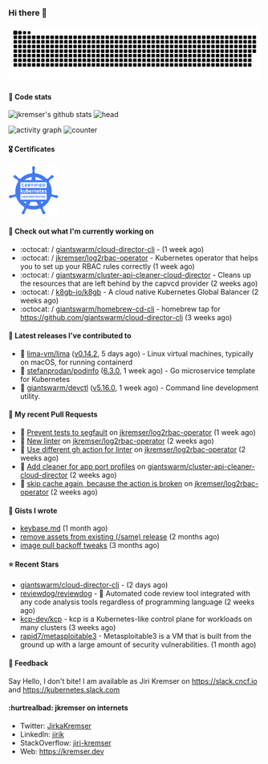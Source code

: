 ### Hi there 👋

![GitHub Snake](github-snake-dark.svg)

#### 📱 Code stats

![jkremser's github stats](https://github-readme-stats.vercel.app/api?username=jkremser&count_private=true&show_icons=true&hide_border=false&theme=tokyonight&title_color=5bcdec&bg_color=0d1117&border_radius=false) ![head](https://user-images.githubusercontent.com/535866/175570014-71166aaa-95f7-4a4f-869c-93a16481de4e.jpeg)


![activity graph](https://activity-graph.herokuapp.com/graph?username=jkremser&theme=react-dark)
![counter](https://komarev.com/ghpvc/?username=jkremser&color=5bcdec&style=for-the-badge)

#### 🎖 Certificates
<p align="left"><a href="https://www.credly.com/badges/8ca716d9-fa9b-42e6-b4a1-ad043baf5396/public_url">
<img src="https://raw.githubusercontent.com/cncf/artwork/master/other/cka/color/kubernetes-cka-color.png" alt="https://www.credly.com/badges/8ca716d9-fa9b-42e6-b4a1-ad043baf5396/public_url" width="100" height="100"/> </a>
</p>

#### 👷 Check out what I'm currently working on

- :octocat: / [giantswarm/cloud-director-cli](https://github.com/giantswarm/cloud-director-cli) -  (1 week ago)
- :octocat: / [jkremser/log2rbac-operator](https://github.com/jkremser/log2rbac-operator) - Kubernetes operator that helps you to set up your RBAC rules correctly (1 week ago)
- :octocat: / [giantswarm/cluster-api-cleaner-cloud-director](https://github.com/giantswarm/cluster-api-cleaner-cloud-director) - Cleans up the resources that are left behind by the capvcd provider (2 weeks ago)
- :octocat: / [k8gb-io/k8gb](https://github.com/k8gb-io/k8gb) - A cloud native Kubernetes Global Balancer (2 weeks ago)
- :octocat: / [giantswarm/homebrew-cd-cli](https://github.com/giantswarm/homebrew-cd-cli) - homebrew tap for https://github.com/giantswarm/cloud-director-cli (3 weeks ago)

#### 🔭 Latest releases I've contributed to

- 🎉 [lima-vm/lima](https://github.com/lima-vm/lima) ([v0.14.2](https://github.com/lima-vm/lima/releases/tag/v0.14.2), 5 days ago) - Linux virtual machines, typically on macOS, for running containerd
- 🎉 [stefanprodan/podinfo](https://github.com/stefanprodan/podinfo) ([6.3.0](https://github.com/stefanprodan/podinfo/releases/tag/6.3.0), 1 week ago) - Go microservice template for Kubernetes
- 🎉 [giantswarm/devctl](https://github.com/giantswarm/devctl) ([v5.16.0](https://github.com/giantswarm/devctl/releases/tag/v5.16.0), 1 week ago) - Command line development utility.

#### 🔨 My recent Pull Requests

- 💪 [Prevent tests to segfault](https://github.com/jkremser/log2rbac-operator/pull/148) on [jkremser/log2rbac-operator](https://github.com/jkremser/log2rbac-operator) (1 week ago)
- 💪 [New linter](https://github.com/jkremser/log2rbac-operator/pull/141) on [jkremser/log2rbac-operator](https://github.com/jkremser/log2rbac-operator) (2 weeks ago)
- 💪 [Use different gh action for linter](https://github.com/jkremser/log2rbac-operator/pull/139) on [jkremser/log2rbac-operator](https://github.com/jkremser/log2rbac-operator) (2 weeks ago)
- 💪 [Add cleaner for app port profiles](https://github.com/giantswarm/cluster-api-cleaner-cloud-director/pull/12) on [giantswarm/cluster-api-cleaner-cloud-director](https://github.com/giantswarm/cluster-api-cleaner-cloud-director) (2 weeks ago)
- 💪 [skip cache again, because the action is broken](https://github.com/jkremser/log2rbac-operator/pull/138) on [jkremser/log2rbac-operator](https://github.com/jkremser/log2rbac-operator) (2 weeks ago)

#### 📓 Gists I wrote

- [keybase.md](https://gist.github.com/5995bcd02b101618f6143dc60a281bea) (1 month ago)
- [remove assets from existing (/same) release](https://gist.github.com/cbed1e82bf7f80b689176b5cedac1f1a) (2 months ago)
- [image pull backoff tweaks](https://gist.github.com/a51bd080b2050aeed8479f1a8c2a686c) (3 months ago)

#### ⭐ Recent Stars

- [giantswarm/cloud-director-cli](https://github.com/giantswarm/cloud-director-cli) -  (2 days ago)
- [reviewdog/reviewdog](https://github.com/reviewdog/reviewdog) - 🐶 Automated code review tool integrated with any code analysis tools regardless of programming language (2 weeks ago)
- [kcp-dev/kcp](https://github.com/kcp-dev/kcp) - kcp is a Kubernetes-like control plane for workloads on many clusters (3 weeks ago)
- [rapid7/metasploitable3](https://github.com/rapid7/metasploitable3) - Metasploitable3 is a VM that is built from the ground up with a large amount of security vulnerabilities. (1 month ago)

#### 💬 Feedback

Say Hello, I don't bite! I am available as Jiri Kremser on https://slack.cncf.io and https://kubernetes.slack.com


#### :hurtrealbad: jkremser on internets

- Twitter: <a href="https://twitter.com/JirkaKremser">JirkaKremser</a>
- LinkedIn: <a href="https://www.linkedin.com/in/jirik/">jirik</a>
- StackOverflow: <a href="https://stackoverflow.com/users/1594980/jiri-kremser">jiri-kremser</a>
- Web: https://kremser.dev